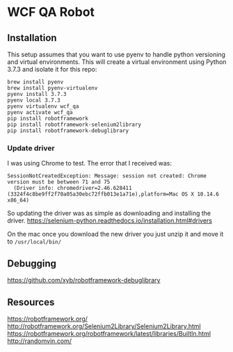 # WCF QA Robot

## Installation

This setup assumes that you want to use pyenv to handle python versioning and virtual environments.
This will create a virtual environment using Python 3.7.3 and isolate it for this repo:

```
brew install pyenv
brew install pyenv-virtualenv
pyenv install 3.7.3
pyenv local 3.7.3
pyenv virtualenv wcf_qa
pyenv activate wcf_qa
pip install robotframework
pip install robotframework-selenium2library
pip install robotframework-debuglibrary
```

### Update driver
I was using Chrome to test. The error that I received was:

```
SessionNotCreatedException: Message: session not created: Chrome version must be between 71 and 75
  (Driver info: chromedriver=2.46.628411 (3324f4c8be9ff2f70a05a30ebc72ffb013e1a71e),platform=Mac OS X 10.14.6 x86_64)
```

So updating the driver was as simple as downloading and installing the driver.
https://selenium-python.readthedocs.io/installation.html#drivers

On the mac once you download the new driver you just unzip it and move it to `/usr/local/bin/`

## Debugging
https://github.com/xyb/robotframework-debuglibrary

## Resources
https://robotframework.org/
http://robotframework.org/Selenium2Library/Selenium2Library.html
https://robotframework.org/robotframework/latest/libraries/BuiltIn.html
http://randomvin.com/
